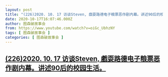 ```yaml
---
layout: post
title: "(226)2020. 10. 17 访谈Steven, 戲耍路德电子粮票恶作剧内幕。讲述90后的校园生活。"
date: 2020-10-17T16:07:46.000Z
author: 图森破故事会
from: https://www.youtube.com/watch?v=oiGc_UbhzNY
tags: [ 图森破故事会 ]
categories: [ 图森破故事会 ]
---
```

<!--1602950866000-->
[(226)2020. 10. 17 访谈Steven, 戲耍路德电子粮票恶作剧内幕。讲述90后的校园生活。](https://www.youtube.com/watch?v=oiGc_UbhzNY)
------

<div>

</div>
